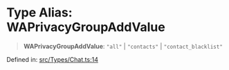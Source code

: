 # Type Alias: WAPrivacyGroupAddValue

> **WAPrivacyGroupAddValue**: `"all"` \| `"contacts"` \| `"contact_blacklist"`

Defined in: [src/Types/Chat.ts:14](https://github.com/Fokusdotid/bail/blob/dad8cbc7bd41e0c17126095b0fc017b92c3d85cf/src/Types/Chat.ts#L14)
